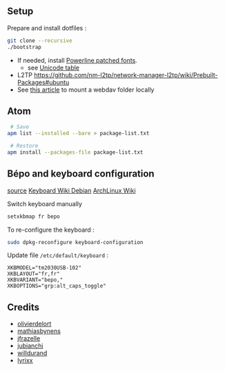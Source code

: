 ## Setup

Prepare and install dotfiles :

```bash
git clone --recursive
./bootstrap
```

- If needed, install [Powerline patched fonts](https://github.com/powerline/fonts).
    - see [Unicode table](http://unicode-table.com/)
- L2TP https://github.com/nm-l2tp/network-manager-l2tp/wiki/Prebuilt-Packages#ubuntu
- See [this article](http://ajclarkson.co.uk/blog/auto-mount-webdav-raspberry-pi/) to mount a webdav folder locally

## Atom

```bash
 # Save
apm list --installed --bare > package-list.txt

 # Restore
apm install --packages-file package-list.txt
```

## Bépo and keyboard configuration

[source](https://bepo.fr/wiki/Console_GNU/Linux#Configuration_avanc.C3.A9e)
[Keyboard Wiki Debian](https://wiki.debian.org/fr/Keyboard)
[ArchLinux Wiki](https://wiki.archlinux.org/index.php/Keyboard_configuration_in_Xorg)

Switch keyboard manually

```bash
setxkbmap fr bepo
```

To re-configure the keyboard :

```bash
sudo dpkg-reconfigure keyboard-configuration
```

Update file `/etc/default/keyboard` :

```
XKBMODEL="tm2030USB-102"
XKBLAYOUT="fr,fr"
XKBVARIANT="bepo,"
XKBOPTIONS="grp:alt_caps_toggle"
```

## Credits

- [olivierdelort](https://blog.delort.email/embellir-sa-debian-et-xfce/)
- [mathiasbynens](https://github.com/mathiasbynens/dotfiles)
- [jfrazelle](https://github.com/jfrazelle/dotfiles)
- [jubianchi](https://github.com/jubianchi/dotfiles)
- [willdurand](https://github.com/willdurand/dotfiles)
- [lyrixx](https://github.com/lyrixx/dotfiles)
